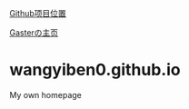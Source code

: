 [Github项目位置](https://github.com/WangYiBen0/wangyiben0.github.io)

[Gasterの主页](https://wangyiben0.github.io)

# wangyiben0.github.io
My own homepage
